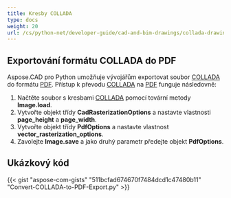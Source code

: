 ```yaml
---
title: Kresby COLLADA
type: docs
weight: 20
url: /cs/python-net/developer-guide/cad-and-bim-drawings/collada-drawings/
---
```


## **Exportování formátu COLLADA do PDF**

Aspose.CAD pro Python umožňuje vývojářům exportovat soubor [COLLADA](https://docs.fileformat.com/3d/dae/) do formátu [PDF](https://docs.fileformat.com/pdf/). Přístup k převodu [COLLADA](https://docs.fileformat.com/3d/dae/) na [PDF](https://docs.fileformat.com/pdf/) funguje následovně:

1. Načtěte soubor s kresbami [COLLADA](https://docs.fileformat.com/3d/dae/) pomocí tovární metody **Image.load**.
1. Vytvořte objekt třídy **CadRasterizationOptions** a nastavte vlastnosti **page_height** a **page_width**.
1. Vytvořte objekt třídy **PdfOptions** a nastavte vlastnost **vector_rasterization_options**.
1. Zavolejte **Image.save** a jako druhý parametr předejte objekt **PdfOptions**.

## Ukázkový kód

{{< gist "aspose-com-gists" "511bcfad674670f7484dcd1c47480b11" "Convert-COLLADA-to-PDF-Export.py" >}}

